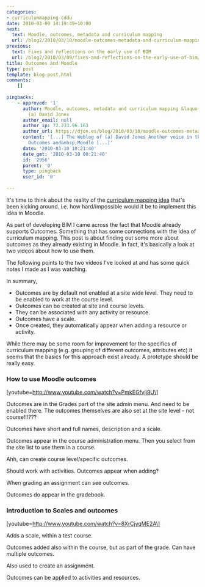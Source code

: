 ```yaml
---
categories:
- curriculummapping-cddu
date: 2010-03-09 14:19:49+10:00
next:
  text: Moodle, outcomes, metadata and curriculum mapping
  url: /blog2/2010/03/10/moodle-outcomes-metadata-and-curriculum-mapping/
previous:
  text: Fixes and reflections on the early use of BIM
  url: /blog2/2010/03/09/fixes-and-reflections-on-the-early-use-of-bim/
title: Outcomes and Moodle
type: post
template: blog-post.html
comments:
    []
    
pingbacks:
    - approved: '1'
      author: Moodle, outcomes, metadata and curriculum mapping &laquo; The Weblog of
        (a) David Jones
      author_email: null
      author_ip: 72.233.96.163
      author_url: https://djon.es/blog/2010/03/10/moodle-outcomes-metadata-and-curriculum-mapping/
      content: '[...] The Weblog of (a) David Jones Another voice in the blogosphere    &laquo;
        Outcomes and&nbsp;Moodle [...]'
      date: '2010-03-10 10:21:40'
      date_gmt: '2010-03-10 00:21:40'
      id: '2956'
      parent: '0'
      type: pingback
      user_id: '0'
    
---
```

It's time to think about the reality of the [curriculum mapping idea](/blog2/research/curriculum-mapping/) that's been kicking around. i.e. how hard/impossible would it be to implement this idea in Moodle.

As part of developing BIM I came across the fact that Moodle already supports Outcomes. Something that has some connections with the idea of curriculum mapping. This post is about finding out some more about outcomes as they already existing in Moodle. In fact, it's basically a look at two videos about how to use them.

The following points to the two videos I've looked at and has some quick notes I made as I was watching.

In summary,

- Outcomes are by default not enabled at a site wide level. They need to be enabled to work at the course level.
- Outcomes can be created at site and course levels.
- They can be associated with any activity or resource.
- Outcomes have a scale.
- Once created, they automatically appear when adding a resource or activity.

While there may be some room for improvement for the specifics of curriculum mapping (e.g. grouping of different outcomes, attributes etc) it seems that the basics for this approach exist already. A prototype should be really easy.

### How to use Moodle outcomes

\[youtube=http://www.youtube.com/watch?v=PmkEGfvjj9U\]

Outcomes are in the Grades part of the site admin menu. And need to be enabled there. The outcomes themselves are also set at the site level - not course!!!???

Outcomes have short and full names, description and a scale.

Outcomes appear in the course administration menu. Then you select from the site list to use them in a course.

Ahh, can create course level/specific outcomes.

Should work with activities. Outcomes appear when adding?

When grading an assignment can see outcomes.

Outcomes do appear in the gradebook.

### Introduction to Scales and outcomes

\[youtube=http://www.youtube.com/watch?v=8XrCjyqME2A\]

Adds a scale, within a test course.

Outcomes added also within the course, but as part of the grade. Can have multiple outcomes.

Also used to create an assignment.

Outcomes can be applied to activities and resources.